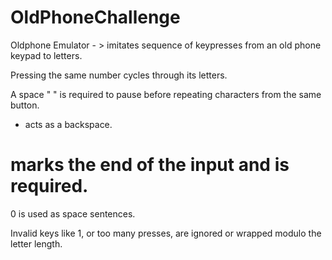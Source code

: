 # OldPhoneChallenge
Oldphone Emulator - > imitates sequence of keypresses from an old phone keypad to letters.

Pressing the same number cycles through its letters.

A space " " is required to pause before repeating characters from the same button.

* acts as a backspace.

# marks the end of the input and is required.

0 is used as space sentences.

Invalid keys like 1, or too many presses, are ignored or wrapped modulo the letter length.
